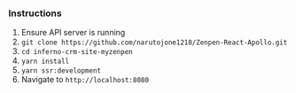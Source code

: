 ### Instructions

1. Ensure API server is running
2. `git clone https://github.com/narutojone1218/Zenpen-React-Apollo.git`
3. `cd inferno-crm-site-myzenpen`
4. `yarn install`
6. `yarn ssr:development`
7. Navigate to `http://localhost:8080`

